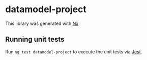 # datamodel-project

This library was generated with [Nx](https://nx.dev).

## Running unit tests

Run `ng test datamodel-project` to execute the unit tests via [Jest](https://jestjs.io).
